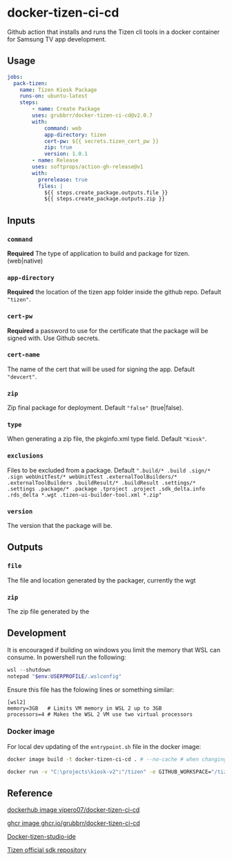 # docker-tizen-ci-cd
Github action that installs and runs the Tizen cli tools in a docker container for Samsung TV app development.

## Usage

```yml
jobs:
  pack-tizen:
    name: Tizen Kiosk Package
    runs-on: ubuntu-latest
    steps:
        - name: Create Package
        uses: grubbrr/docker-tizen-ci-cd@v2.0.7
        with:
            command: web
            app-directory: tizen
            cert-pw: ${{ secrets.tizen_cert_pw }}
            zip: true
            version: 1.0.1
        - name: Release
        uses: softprops/action-gh-release@v1
        with:
          prerelease: true
          files: |
            ${{ steps.create_package.outputs.file }}
            ${{ steps.create_package.outputs.zip }}
```

## Inputs

### `command`

**Required** The type of application to build and package for tizen. (web|native)

### `app-directory`

**Required** the location of the tizen app folder inside the github repo. Default `"tizen"`.

### `cert-pw`

**Required** a password to use for the certificate that the package will be signed with. Use Github secrets.

### `cert-name`

The name of the cert that will be used for signing the app. Default `"devcert"`.

### `zip`

Zip final package for deployment. Default `"false"` (true|false).

### `type`

When generating a zip file, the pkginfo.xml type field. Default `"Kiosk"`.

### `exclusions`

Files to be excluded from a package. Default `".build/* .build .sign/* .sign webUnitTest/* webUnitTest .externalToolBuilders/* .externalToolBuilders .buildResult/* .buildResult .settings/* .settings .package/* .package .tproject .project .sdk_delta.info .rds_delta *.wgt .tizen-ui-builder-tool.xml *.zip"`

### `version`

The version that the package will be.

## Outputs

### `file`

The file and location generated by the packager, currently the wgt

### `zip`

The zip file generated by the 

## Development
It is encouraged if building on windows you limit the memory that WSL can consume. In powershell run the following:

```powershell
wsl --shutdown
notepad "$env:USERPROFILE/.wslconfig"
```

Ensure this file has the folowing lines or something similar:

```
[wsl2]
memory=3GB   # Limits VM memory in WSL 2 up to 3GB
processors=4 # Makes the WSL 2 VM use two virtual processors
```

### Docker image

For local dev updating of the `entrypoint.sh` file in the docker image:

```sh
docker image build -t docker-tizen-ci-cd . # --no-cache # when changing builder layers

docker run -v "C:\projects\kiosk-v2":"/tizen" -e GITHUB_WORKSPACE="/tizen" --rm docker-tizen-ci-cd web tizen password cert "*.zip" true Kiosk 1.0.0
```

## Reference

[dockerhub image vipero07/docker-tizen-ci-cd](https://hub.docker.com/repository/docker/vipero07/docker-tizen-ci-cd)

[ghcr image ghcr.io/grubbrr/docker-tizen-ci-cd](https://ghcr.io/grubbrr/docker-tizen-ci-cd)

[Docker-tizen-studio-ide](https://github.com/ubergeek77/Docker-tizen-studio-ide)

[Tizen official sdk repository](http://download.tizen.org/sdk/tizenstudio/official/binary/)
